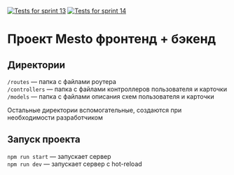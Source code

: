 [![Tests for sprint 13](https://github.com/Lizaakishina/express-mesto-gha/actions/workflows/tests-13-sprint.yml/badge.svg)](https://github.com/Lizaakishina/express-mesto-gha/actions/workflows/tests-13-sprint.yml) [![Tests for sprint 14](https://github.com/Lizaakishina/express-mesto-gha/actions/workflows/tests-14-sprint.yml/badge.svg)](https://github.com/Lizaakishina/express-mesto-gha/actions/workflows/tests-14-sprint.yml)
# Проект Mesto фронтенд + бэкенд


## Директории

`/routes` — папка с файлами роутера  
`/controllers` — папка с файлами контроллеров пользователя и карточки   
`/models` — папка с файлами описания схем пользователя и карточки  
  
Остальные директории вспомогательные, создаются при необходимости разработчиком

## Запуск проекта

`npm run start` — запускает сервер   
`npm run dev` — запускает сервер с hot-reload
